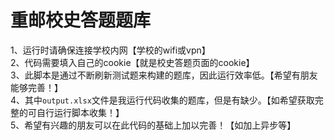# 重邮校史答题题库
1、运行时请确保连接学校内网【学校的wifi或vpn】
<br/>
2、代码需要填入自己的cookie【就是校史答题页面的cookie】
<br/>
3、此脚本是通过不断刷新测试题来构建的题库，因此运行效率低。【希望有朋友能够完善！】
<br/>
4、其中`output.xlsx`文件是我运行代码收集的题库，但是有缺少。【如希望获取完整的可自行运行脚本收集！】
<br/>
5、希望有兴趣的朋友可以在此代码的基础上加以完善！【如加上异步等】
